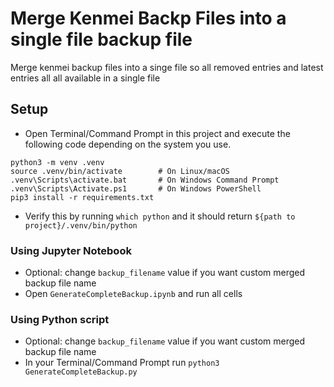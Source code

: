 # Merge Kenmei Backp Files into a single file backup file
 Merge kenmei backup files into a singe file so all removed entries and latest entries all all available in a single file


## Setup
- Open Terminal/Command Prompt in this project and execute the following code depending on the system you use.
```Terminal
python3 -m venv .venv
source .venv/bin/activate        # On Linux/macOS
.venv\Scripts\activate.bat       # On Windows Command Prompt
.venv\Scripts\Activate.ps1       # On Windows PowerShell
pip3 install -r requirements.txt
```
- Verify this by running `which python` and it should return `${path to project}/.venv/bin/python`

### Using Jupyter Notebook
- Optional: change `backup_filename` value if you want custom merged backup file name
- Open `GenerateCompleteBackup.ipynb` and run all cells

### Using Python script
- Optional: change `backup_filename` value if you want custom merged backup file name
- In your Terminal/Command Prompt run `python3 GenerateCompleteBackup.py`
